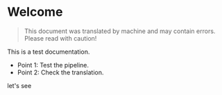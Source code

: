 # Welcome

> This document was translated by machine and may contain errors. Please read with caution!

This is a test documentation.
- Point 1: Test the pipeline.
- Point 2: Check the translation.

let's see